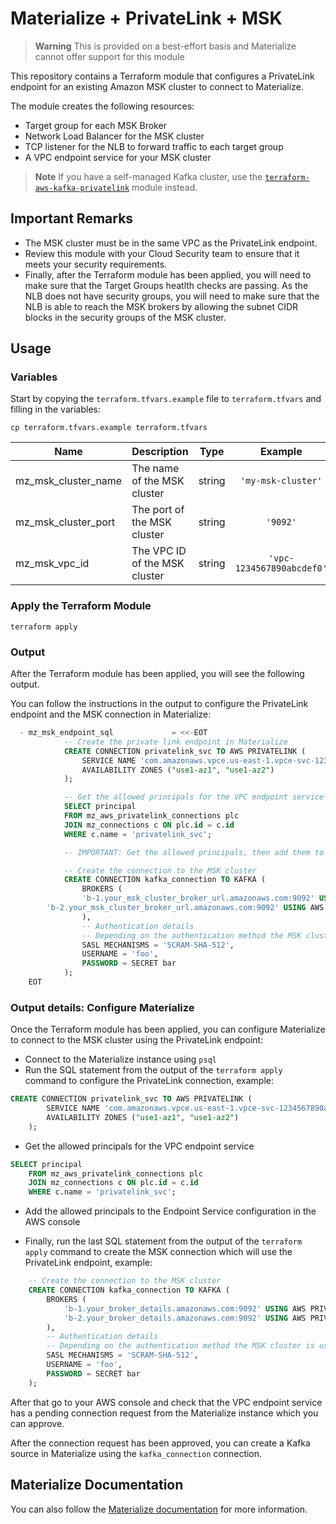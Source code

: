 # Materialize + PrivateLink + MSK

> **Warning**
> This is provided on a best-effort basis and Materialize cannot offer support for this module

This repository contains a Terraform module that configures a PrivateLink endpoint for an existing Amazon MSK cluster to connect to Materialize.

The module creates the following resources:
- Target group for each MSK Broker
- Network Load Balancer for the MSK cluster
- TCP listener for the NLB to forward traffic to each target group
- A VPC endpoint service for your MSK cluster

> **Note**
> If you have a self-managed Kafka cluster, use the [`terraform-aws-kafka-privatelink`](https://github.com/MaterializeInc/terraform-aws-kafka-privatelink) module instead.

## Important Remarks

- The MSK cluster must be in the same VPC as the PrivateLink endpoint.
- Review this module with your Cloud Security team to ensure that it meets your security requirements.
- Finally, after the Terraform module has been applied, you will need to make sure that the Target Groups heatlth checks are passing. As the NLB does not have security groups, you will need to make sure that the NLB is able to reach the MSK brokers by allowing the subnet CIDR blocks in the security groups of the MSK cluster.

## Usage

### Variables

Start by copying the `terraform.tfvars.example` file to `terraform.tfvars` and filling in the variables:

```
cp terraform.tfvars.example terraform.tfvars
```

| Name | Description | Type | Example | Required |
|------|-------------|:----:|:-----:|:-----:|
| mz_msk_cluster_name | The name of the MSK cluster | string | `'my-msk-cluster'` | yes |
| mz_msk_cluster_port | The port of the MSK cluster | string | `'9092'` | yes |
| mz_msk_vpc_id | The VPC ID of the MSK cluster | string | `'vpc-1234567890abcdef0'` | yes |

### Apply the Terraform Module

```
terraform apply
```

### Output

After the Terraform module has been applied, you will see the following output.

You can follow the instructions in the output to configure the PrivateLink endpoint and the MSK connection in Materialize:

```sql
  - mz_msk_endpoint_sql             = <<-EOT
            -- Create the private link endpoint in Materialize
            CREATE CONNECTION privatelink_svc TO AWS PRIVATELINK (
                SERVICE NAME 'com.amazonaws.vpce.us-east-1.vpce-svc-1234567890abcdef0',
                AVAILABILITY ZONES ("use1-az1", "use1-az2")
            );

            -- Get the allowed principals for the VPC endpoint service
            SELECT principal
            FROM mz_aws_privatelink_connections plc
            JOIN mz_connections c ON plc.id = c.id
            WHERE c.name = 'privatelink_svc';

            -- IMPORTANT: Get the allowed principals, then add them to the VPC endpoint service

            -- Create the connection to the MSK cluster
            CREATE CONNECTION kafka_connection TO KAFKA (
                BROKERS (
                'b-1.your_msk_cluster_broker_url.amazonaws.com:9092' USING AWS PRIVATELINK privatelink_svc (AVAILABILITY ZONE 'use1-az1', PORT 9001),
        'b-2.your_msk_cluster_broker_url.amazonaws.com:9092' USING AWS PRIVATELINK privatelink_svc (AVAILABILITY ZONE 'use1-az2', PORT 9002)
                ),
                -- Authentication details
                -- Depending on the authentication method the MSK cluster is using
                SASL MECHANISMS = 'SCRAM-SHA-512',
                USERNAME = 'foo',
                PASSWORD = SECRET bar
            );
    EOT
```

### Output details: Configure Materialize

Once the Terraform module has been applied, you can configure Materialize to connect to the MSK cluster using the PrivateLink endpoint:

- Connect to the Materialize instance using `psql`
- Run the SQL statement from the output of the `terraform apply` command to configure the PrivateLink connection, example:

```sql
CREATE CONNECTION privatelink_svc TO AWS PRIVATELINK (
        SERVICE NAME 'com.amazonaws.vpce.us-east-1.vpce-svc-1234567890abcdef0',
        AVAILABILITY ZONES ("use1-az1", "use1-az2")
    );
```

- Get the allowed principals for the VPC endpoint service

```sql
SELECT principal
    FROM mz_aws_privatelink_connections plc
    JOIN mz_connections c ON plc.id = c.id
    WHERE c.name = 'privatelink_svc';
```

- Add the allowed principals to the Endpoint Service configuration in the AWS console

- Finally, run the last SQL statement from the output of the `terraform apply` command to create the MSK connection which will use the PrivateLink endpoint, example:

```sql
    -- Create the connection to the MSK cluster
    CREATE CONNECTION kafka_connection TO KAFKA (
        BROKERS (
            'b-1.your_broker_details.amazonaws.com:9092' USING AWS PRIVATELINK privatelink_svc (AVAILABILITY ZONE 'use1-az1', PORT 9001),
            'b-2.your_broker_details.amazonaws.com:9092' USING AWS PRIVATELINK privatelink_svc (AVAILABILITY ZONE 'use1-az2', PORT 9002)
        ),
        -- Authentication details
        -- Depending on the authentication method the MSK cluster is using
        SASL MECHANISMS = 'SCRAM-SHA-512',
        USERNAME = 'foo',
        PASSWORD = SECRET bar
    );
```

After that go to your AWS console and check that the VPC endpoint service has a pending connection request from the Materialize instance which you can approve.

After the connection request has been approved, you can create a Kafka source in Materialize using the `kafka_connection` connection.

## Materialize Documentation

You can also follow the [Materialize documentation](https://materialize.com/docs/ops/network-security/privatelink/) for more information.

